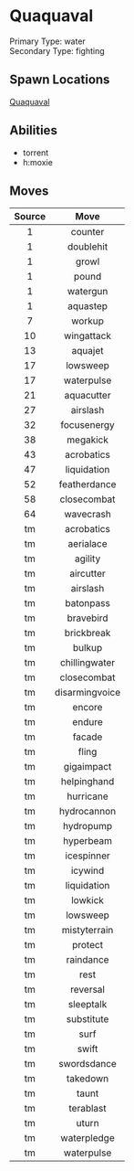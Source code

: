 # Quaquaval  
Primary Type: water  
Secondary Type: fighting  
  
## Spawn Locations  
[Quaquaval](/data/spawn_presets/quaquaval.md)  
  
## Abilities  
  * torrent
  * h:moxie
  
  
## Moves  
  
| Source | Move |  
|:---:|:---:|  
| 1 | counter |  
| 1 | doublehit |  
| 1 | growl |  
| 1 | pound |  
| 1 | watergun |  
| 1 | aquastep |  
| 7 | workup |  
| 10 | wingattack |  
| 13 | aquajet |  
| 17 | lowsweep |  
| 17 | waterpulse |  
| 21 | aquacutter |  
| 27 | airslash |  
| 32 | focusenergy |  
| 38 | megakick |  
| 43 | acrobatics |  
| 47 | liquidation |  
| 52 | featherdance |  
| 58 | closecombat |  
| 64 | wavecrash |  
| tm | acrobatics |  
| tm | aerialace |  
| tm | agility |  
| tm | aircutter |  
| tm | airslash |  
| tm | batonpass |  
| tm | bravebird |  
| tm | brickbreak |  
| tm | bulkup |  
| tm | chillingwater |  
| tm | closecombat |  
| tm | disarmingvoice |  
| tm | encore |  
| tm | endure |  
| tm | facade |  
| tm | fling |  
| tm | gigaimpact |  
| tm | helpinghand |  
| tm | hurricane |  
| tm | hydrocannon |  
| tm | hydropump |  
| tm | hyperbeam |  
| tm | icespinner |  
| tm | icywind |  
| tm | liquidation |  
| tm | lowkick |  
| tm | lowsweep |  
| tm | mistyterrain |  
| tm | protect |  
| tm | raindance |  
| tm | rest |  
| tm | reversal |  
| tm | sleeptalk |  
| tm | substitute |  
| tm | surf |  
| tm | swift |  
| tm | swordsdance |  
| tm | takedown |  
| tm | taunt |  
| tm | terablast |  
| tm | uturn |  
| tm | waterpledge |  
| tm | waterpulse |  
  
